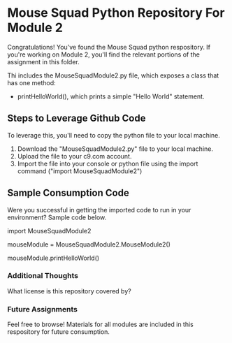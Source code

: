 # Mouse Squad Python Repository For Module 2

Congratulations! You've found the Mouse Squad python respository. If you're working on Module 2, you'll find the relevant portions of the assignment in this folder.

Thi includes the MouseSquadModule2.py file, which exposes a class that has one method:

* printHelloWorld(), which prints a simple "Hello World" statement.

## Steps to Leverage Github Code

To leverage this, you'll need to copy the python file to your local machine. 
1. Download the "MouseSquadModule2.py" file to your local machine.
2. Upload the file to your c9.com account.
3. Import the file into your console or python file using the import command ("import MouseSquadModule2")

## Sample Consumption Code

Were you successful in getting the imported code to run in your environment? Sample code below.

import MouseSquadModule2

mouseModule = MouseSquadModule2.MouseModule2()

mouseModule.printHelloWorld()

### Additional Thoughts

What license is this repository covered by?

### Future Assignments

Feel free to browse! Materials for all modules are included in this respository for future consumption.
